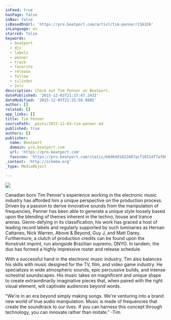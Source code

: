 ```yaml
---
inFeed: true
hasPage: false
inNav: false
isBasedOnUrl: 'https://pro.beatport.com/artist/tim-penner/216326'
inLanguage: en
starred: false
keywords:
  - beatport
  - djs
  - labels
  - penner
  - track
  - favorite
  - release
  - follow
  - silinder
  - 2xlc
description: Check out Tim Penner on Beatport.
datePublished: '2015-12-03T21:27:47.243Z'
dateModified: '2015-12-03T21:25:56.980Z'
author: []
related: []
app_links: []
title: Tim Penner
sourcePath: _posts/2015-12-03-tim-penner.md
published: true
authors: []
publisher:
  name: Beatport
  domain: pro.beatport.com
  url: 'https://pro.beatport.com'
  favicon: 'https://pro.beatport.com/static/b6d6dd1822d07acf1651df7af80ced311eebbbf5/images/favicon-16x16.png'
_context: 'http://schema.org'
_type: MediaObject

---
```

![](https://the-grid-user-content.s3-us-west-2.amazonaws.com/23806c8b-a60b-4a96-bb07-1520bc57e0ac.jpg)

Canadian born Tim Penner's experience working in the electronic music industry has afforded him a unique perspective on the production process. Driven by a passion to derive innovative sounds from the manipulation of frequencies, Penner has been able to generate a unique style loosely based upon the blending of themes inherent in the techno, house and trance arenas. Genre-defying in its classification, his work has graced a host of leading record labels and regularly supported by such luminaries as Hernan Cattaneo, Nick Warren, Above & Beyond, Guy J, and Matt Darey. Furthermore, a clutch of production credits can be found upon the Konstrukt imprint, run alongside Brazilian supremo, DNYO. In tandem, the duo has formed a highly impressive roster and release schedule.

​With a successful hand in the electronic music industry, Tim also balances his skills with music designed for the TV, film, and video game industry. He specializes in wide atmospheric sounds, epic percussive builds, and intense ochestral soundscapes. His music takes on magnificent and unique shape to create extraordinarily imaginative pieces that, when paired with the right visual element, will captivate audiences beyond words.

"We're in an era beyond simply making songs. We're venturing into a brand new world of true audio manipulation. Music is made of frequencies that create the soundtrack to our lives. If you can harness this concept through technology, you can innovate rather than imitate." -Tim